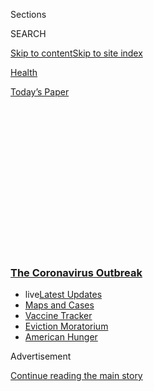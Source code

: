 <div id="app">

<div>

<div>

<div>

<div class="NYTAppHideMasthead css-1q2w90k e1suatyy0">

<div class="section css-ui9rw0 e1suatyy2">

<div class="css-eph4ug er09x8g0">

<div class="css-6n7j50">

</div>

<span class="css-1dv1kvn">Sections</span>

<div class="css-10488qs">

<span class="css-1dv1kvn">SEARCH</span>

</div>

[Skip to content](#site-content)[Skip to site
index](#site-index)

</div>

<div id="masthead-section-label" class="css-1wr3we4 eaxe0e00">

[Health](https://www.nytimes3xbfgragh.onion/section/health)

</div>

<div class="css-10698na e1huz5gh0">

</div>

</div>

<div id="masthead-bar-one" class="section hasLinks css-15hmgas e1csuq9d3">

<div class="css-uqyvli e1csuq9d0">

</div>

<div class="css-1uqjmks e1csuq9d1">

</div>

<div class="css-9e9ivx">

[](https://myaccount.nytimes3xbfgragh.onion/auth/login?response_type=cookie&client_id=vi)

</div>

<div class="css-1bvtpon e1csuq9d2">

[Today’s
Paper](https://www.nytimes3xbfgragh.onion/section/todayspaper)

</div>

</div>

</div>

</div>

<div data-aria-hidden="false">

<div id="site-content" data-role="main">

<div>

<div class="css-1aor85t" style="opacity:0.000000001;z-index:-1;visibility:hidden">

<div class="css-1hqnpie">

<div class="css-epjblv">

<span class="css-17xtcya">[Health](/section/health)</span><span class="css-x15j1o">|</span><span class="css-fwqvlz">Six
Months of Coronavirus: Here’s Some of What We’ve
Learned</span>

</div>

<div class="css-k008qs">

<div class="css-1iwv8en">

<span class="css-18z7m18"></span>

<div>

</div>

</div>

<span class="css-1n6z4y">https://nyti.ms/3dqEI9f</span>

<div class="css-1705lsu">

<div class="css-4xjgmj">

<div class="css-4skfbu" data-role="toolbar" data-aria-label="Social Media Share buttons, Save button, and Comments Panel with current comment count" data-testid="share-tools">

  - 
  - 
  - 
  - 
    
    <div class="css-6n7j50">
    
    </div>

  - 
  - 

</div>

</div>

</div>

</div>

</div>

</div>

<div class="css-13pd83m">

<div class="css-l9svim">

### [<span class="css-pa1jbp"><span class="css-1rxm0ex">The Coronavirus</span><span class="css-1rxm0ex"> Outbreak</span></span>](https://www.nytimes3xbfgragh.onion/news-event/coronavirus?name=styln-coronavirus-national&region=TOP_BANNER&block=storyline_menu_recirc&action=click&pgtype=Article&impression_id=5a85b8d0-efba-11ea-a4c9-41c298b92ba2&variant=undefined)

  - <span class="css-ousu42"><span class="css-12clwdu">live</span>[Latest
    Updates](https://www.nytimes3xbfgragh.onion/2020/09/05/world/coronavirus-covid.html?name=styln-coronavirus-national&region=TOP_BANNER&block=storyline_menu_recirc&action=click&pgtype=Article&impression_id=5a85dfe0-efba-11ea-a4c9-41c298b92ba2&variant=undefined)</span>
  - <span class="css-ousu42">[Maps and
    Cases](https://www.nytimes3xbfgragh.onion/interactive/2020/us/coronavirus-us-cases.html?name=styln-coronavirus-national&region=TOP_BANNER&block=storyline_menu_recirc&action=click&pgtype=Article&impression_id=5a85dfe1-efba-11ea-a4c9-41c298b92ba2&variant=undefined)</span>
  - <span class="css-ousu42">[Vaccine
    Tracker](https://www.nytimes3xbfgragh.onion/interactive/2020/science/coronavirus-vaccine-tracker.html?name=styln-coronavirus-national&region=TOP_BANNER&block=storyline_menu_recirc&action=click&pgtype=Article&impression_id=5a85dfe2-efba-11ea-a4c9-41c298b92ba2&variant=undefined)</span>
  - <span class="css-ousu42">[Eviction
    Moratorium](https://www.nytimes3xbfgragh.onion/2020/09/02/your-money/eviction-moratorium-covid.html?name=styln-coronavirus-national&region=TOP_BANNER&block=storyline_menu_recirc&action=click&pgtype=Article&impression_id=5a85dfe3-efba-11ea-a4c9-41c298b92ba2&variant=undefined)</span>
  - <span class="css-ousu42">[American
    Hunger](https://www.nytimes3xbfgragh.onion/interactive/2020/09/02/magazine/food-insecurity-hunger-us.html?name=styln-coronavirus-national&region=TOP_BANNER&block=storyline_menu_recirc&action=click&pgtype=Article&impression_id=5a85dfe4-efba-11ea-a4c9-41c298b92ba2&variant=undefined)</span>

</div>

</div>

<div id="top-wrapper" class="css-1sy8kpn">

<div id="top-slug" class="css-l9onyx">

Advertisement

</div>

[Continue reading the main
story](#after-top)

<div class="ad top-wrapper" style="text-align:center;height:100%;display:block;min-height:250px">

<div id="top" class="place-ad" data-position="top" data-size-key="top">

</div>

</div>

<div id="after-top">

</div>

</div>

<div>

<div id="sponsor-wrapper" class="css-1hyfx7x">

<div id="sponsor-slug" class="css-19vbshk">

Supported by

</div>

[Continue reading the main
story](#after-sponsor)

<div id="sponsor" class="ad sponsor-wrapper" style="text-align:center;height:100%;display:block">

</div>

<div id="after-sponsor">

</div>

</div>

<div class="css-186x18t">

</div>

<div class="css-1vkm6nb ehdk2mb0">

# Six Months of Coronavirus: Here’s Some of What We’ve Learned

</div>

Much remains unknown and mysterious, but these are some of the things
we’re pretty sure of after half a year of this pandemic.

![<span class="css-16f3y1r e13ogyst0">Jens Mortensen for The New York
Times</span><span class="css-cch8ym"><span class="css-1dv1kvn">Credit</span></span>](https://static01.graylady3jvrrxbe.onion/images/2020/06/02/science/02SCI-CV-KNOW-promo/02SCI-CV-KNOW-promo-threeByTwoMediumAt2X.jpg)

<div class="css-18e8msd">

<div class="css-vp77d3 epjyd6m0">

<div class="css-1baulvz">

By <span class="css-1baulvz last-byline" itemprop="name">The New York
Times</span>

</div>

</div>

  - June 18,
    2020

  - 
    
    <div class="css-4xjgmj">
    
    <div class="css-pvvomx" data-role="toolbar" data-aria-label="Social Media Share buttons, Save button, and Comments Panel with current comment count" data-testid="share-tools">
    
      - 
      - 
      - 
      - 
        
        <div class="css-6n7j50">
        
        </div>
    
      - 
      - 
    
    </div>
    
    </div>

</div>

<div class="css-mdjrty">

[Leer en
español](https://www.nytimes3xbfgragh.onion/es/2020/06/04/espanol/datos-coronavirus.html "Read in Spanish")

</div>

</div>

<div class="section meteredContent css-1r7ky0e" name="articleBody" itemprop="articleBody">

<div class="css-1fanzo5 StoryBodyCompanionColumn">

<div class="css-53u6y8">

*\[Read our live updates on* [*Coronavirus cases and
deaths*](https://www.nytimes3xbfgragh.onion/2020/06/18/world/coronavirus-cases-usa-world.html)
*globally.\]*

We don’t really know when the novel coronavirus first began infecting
people. But as we turn a page on our calendars into June, it is fair to
say that [Sars-Cov-2 has been with us now for a full six
months](https://www.nytimes3xbfgragh.onion/2020/06/02/health/coronavirus-profile-covid.html).

At first, it had no name or true identity. Early in January, news
reports referred to [strange and threatening symptoms that had sickened
dozens of people in a large Chinese
city](https://www.nytimes3xbfgragh.onion/2020/01/06/world/asia/china-SARS-pneumonialike.html)
with which many people in the world were probably not familiar. After
half a year, that large metropolis, Wuhan, is well-known, as is the
coronavirus and the illness it causes, Covid-19.

In that time, many reporters and editors on the health and science desk
at The New York Times have shifted our journalistic focus as we have
sought to tell the story of the coronavirus pandemic. While [much
remains unknown and
mysterious](https://www.nytimes3xbfgragh.onion/2020/06/01/health/coronavirus-mysteries.html)
after six months, there are some things we’re pretty sure of. These are
some of those insights.

</div>

</div>

<div class="css-19qgada">

### Here are some things we think we know about coronavirus:

  - [We’ll have to live with this for a long time.](#link-2ee4ffe7)
  - [You should be wearing a mask.](#link-6ec3dc3a)
  - [American public health infrastructure needs an
    update.](#link-5d80e42a)
  - [Responding to the virus is extraordinarily
    expensive.](#link-1437f014)
  - [We have a long way to go to fix virus testing.](#link-1da03d75)
  - [We can’t count on herd immunity to keep us
    healthy.](#link-16ac6f7f)
  - [The virus produces more symptoms than expected.](#link-6817bab5)
  - [We can worry a bit less about infection from
    surfaces.](#link-52bb8dd1)
  - [We can also worry less about a mutating virus.](#link-10fd5d3e)
  - [We can’t count on warm weather to defeat the
    virus.](#link-34a1dcc4)

</div>

<div>

</div>

<div class="css-1fanzo5 StoryBodyCompanionColumn">

<div class="css-53u6y8">

## We’ll have to live with this for a long time.

<div class="css-1wlr991">

<div class="css-18e8msd">

<div class="css-2ja7y1 epjyd6m0">

<div class="css-1baulvz">

By <span class="css-1baulvz last-byline" itemprop="name">Denise
Grady</span>

</div>

</div>

</div>

</div>

</div>

</div>

<div class="css-79elbk" data-testid="photoviewer-wrapper">

<div class="css-z3e15g" data-testid="photoviewer-wrapper-hidden">

</div>

<div class="css-1a48zt4 ehw59r15" data-testid="photoviewer-children">

![<span class="css-cnj6d5 e1z0qqy90" itemprop="copyrightHolder"><span class="css-1ly73wi e1tej78p0">Credit...</span><span>Jens
Mortensen for The New York
Times</span></span>](https://static01.graylady3jvrrxbe.onion/images/2020/06/02/science/02SCI-CV-KNOW3/merlin_172974780_ccf9c542-41fd-4e2a-9921-475d23f8d5c0-articleLarge.jpg?quality=75&auto=webp&disable=upscale)

</div>

</div>

<div class="css-1fanzo5 StoryBodyCompanionColumn">

<div class="css-53u6y8">

Summer is almost here, states are reopening and new coronavirus cases
are declining or, at least, holding steady in many parts of the United
States. At [least 100 scientific
teams](https://www.nytimes3xbfgragh.onion/interactive/2020/05/20/science/coronavirus-vaccine-development.html?searchResultPosition=6)
around the world are racing to develop a vaccine.

That’s about it for the good news.

The virus has shown no sign of going away: We will be in this pandemic
era for the long haul, likely a year or more. The masks, the social
distancing, the fretful hand-washing, the aching withdrawal from friends
and family — those steps are still the best hope of staying well, and
will be for some time to come.

“This virus just may become another endemic virus in our communities,
and this virus may never go away,” Dr. Mike Ryan, the executive director
of the World Health Organization’s health emergencies program, warned
last month. Some scientists think that the longer we live with the
virus, [the milder its effects will
become,](https://www.nytimes3xbfgragh.onion/2020/04/18/health/coronavirus-america-future.html)
but that remains to be seen.

</div>

</div>

<div class="css-1fanzo5 StoryBodyCompanionColumn">

<div class="css-53u6y8">

Predictions that millions of doses of a vaccine may be available by the
end of this year may be too rosy. No vaccine has ever been created that
fast.

The disease would be less frightening if there were a treatment that
could cure it or, at least, prevent severe illness. But there is not.
Remdesivir, the eagerly awaited antiviral drug? “Modest” benefit is the
highest mark experts give it.

Which brings us back to masks and social distancing, which have come to
feel quite antisocial. If only we could go back to life the way it used
to be.

We cannot. Not yet. There are just enough wild cards with this disease —
perfectly healthy adults and children who inexplicably become very, very
sick — that no one can afford to be cavalier about catching it. About
[35 percent of infected people have no
symptoms](https://www.cdc.gov/coronavirus/2019-ncov/hcp/planning-scenarios.html)
at all, so if they are out and about, they could unknowingly infect
other people.

Enormous questions loom. Can workplaces be made safe? What about trains,
subways, airplanes, school buses? How many people can work from home?
When would it be safe to reopen schools? How do you get a 6-year-old
with the attention span of a squirrel to socially distance?

The bottom line: Wear a mask, keep your distance. When the time comes in
the fall, get a flu shot, to protect yourself from one respiratory
disease you can avoid and to help keep emergency rooms and urgent care
from being overwhelmed. Hope for a treatment, a cure, a vaccine. Be
patient. We have to pace ourselves. If there’s such a thing as a disease
marathon, this is it.

</div>

</div>

<div>

</div>

<div class="css-1fanzo5 StoryBodyCompanionColumn">

<div class="css-53u6y8">

## You should be wearing a mask.

<div class="css-1wlr991">

<div class="css-18e8msd">

<div class="css-2ja7y1 epjyd6m0">

<div class="css-1baulvz">

By <span class="css-1baulvz last-byline" itemprop="name">Knvul
Sheikh</span>

</div>

</div>

</div>

</div>

</div>

</div>

<div class="css-79elbk" data-testid="photoviewer-wrapper">

<div class="css-z3e15g" data-testid="photoviewer-wrapper-hidden">

</div>

<div class="css-1a48zt4 ehw59r15" data-testid="photoviewer-children">

<div class="css-1xdhyk6 erfvjey0">

<span class="css-1ly73wi e1tej78p0">Image</span>

<div class="css-zjzyr8">

<div data-testid="lazyimage-container" style="height:309.3333333333333px">

</div>

</div>

</div>

<span class="css-cnj6d5 e1z0qqy90" itemprop="copyrightHolder"><span class="css-1ly73wi e1tej78p0">Credit...</span><span>Jens
Mortensen for The New York Times</span></span>

</div>

</div>

<div class="css-1fanzo5 StoryBodyCompanionColumn">

<div class="css-53u6y8">

The debate over whether Americans should wear face masks to control
coronavirus transmission has been settled. Although public health
authorities gave confusing and often contradictory advice in the early
months of the pandemic, most experts now agree that if everyone wears a
mask, individuals protect one
another.

<div id="NYT_MAIN_CONTENT_1_REGION" class="css-9tf9ac">

<div>

<div id="styln-covid-updates-world" class="section interactive-content interactive-size-medium css-1ftcdic">

<div class="css-17ih8de interactive-body">

<div id="styln-briefing-block" data-asset-id="QXJ0aWNsZTpueXQ6Ly9hcnRpY2xlLzI5YzI0NTk0LWYzYTUtNTQ2ZS1hMWNmLWFkZWYxODdiZTJiOQ==">

<div class="briefing-block-header-section">

# [Latest Updates: The Coronavirus Outbreak](https://www.nytimes3xbfgragh.onion/2020/09/04/world/covid-19-coronavirus.html?action=click&pgtype=Article&state=default&region=MAIN_CONTENT_1&context=storylines_live_updates)

<div class="briefing-block-ts">

Updated 2020-09-05T12:05:40.998Z

</div>

</div>

  - [Research connects vaping to a higher chance of catching the virus —
    and suffering its worst
    effects.](https://www.nytimes3xbfgragh.onion/2020/09/04/world/covid-19-coronavirus.html?action=click&pgtype=Article&state=default&region=MAIN_CONTENT_1&context=storylines_live_updates#link-1654f6ad)
  - [Another college football game won’t be played as
    planned.](https://www.nytimes3xbfgragh.onion/2020/09/04/world/covid-19-coronavirus.html?action=click&pgtype=Article&state=default&region=MAIN_CONTENT_1&context=storylines_live_updates#link-52e4198a)
  - [Pharmaceutical companies plan a joint pledge on safety standards as
    they move vaccines to the
    marketplace.](https://www.nytimes3xbfgragh.onion/2020/09/04/world/covid-19-coronavirus.html?action=click&pgtype=Article&state=default&region=MAIN_CONTENT_1&context=storylines_live_updates#link-181cef0)

<div class="briefing-block-footer">

<div class="briefing-block-footer-meta">

[See more
updates](https://www.nytimes3xbfgragh.onion/2020/09/04/world/covid-19-coronavirus.html?action=click&pgtype=Article&state=default&region=MAIN_CONTENT_1&context=storylines_live_updates)

</div>

<div class="briefing-block-briefinglinks">

<span>More live coverage:</span>
[Markets](https://www.nytimes3xbfgragh.onion/live/2020/09/04/business/stock-market-today-coronavirus?action=click&pgtype=Article&state=default&region=MAIN_CONTENT_1&context=storylines_live_updates)

</div>

</div>

</div>

</div>

</div>

</div>

</div>

Researchers know that even simple masks can effectively stop droplets
spewing from an infected wearer’s nose or mouth. In a [study published
in April in Nature](https://www.nature.com/articles/s41591-020-0843-2),
scientists showed that when people who are infected with influenza,
rhinovirus or a mild cold-causing coronavirus wore a mask, it blocked
nearly 100 percent of the viral droplets they exhaled, as well as some
tiny aerosol particles.

Still, mask wearing remains uneven in many parts of the United States.
But governments and businesses are beginning to require, or at least
recommend, that masks be worn in many public settings.

There is also growing evidence that some kinds of masks may protect you
from other people’s germs. High-grade N95 masks are cleared by federal
public health agencies because they filter out at least 95 percent of
particles that are 0.3 microns in diameter when properly worn. One study
showed that N95s were able to capture [over 90 percent of viral
particles](https://www.ajicjournal.org/article/S0196-6553\(05\)00911-9/fulltext#articleInformation),
even if the particles were about one-fifth the size of a coronavirus.
Other studies have shown that flat, blue surgical masks block between 50
to 80 percent of particles, whereas [cloth masks block 10 to 30
percent](https://academic.oup.com/annweh/article/54/7/789/202744) of
tiny particles.

“Wearing a mask is better than nothing,” said Dr. Robert Atmar, an
infectious disease specialist at Baylor College of Medicine. Because the
coronavirus typically infects people by entering their body through the
mouth and nose, covering these areas can act as the first line of
defense against the virus, he said.

Donning a face covering is also likely to prevent you from touching your
face, which is another way the coronavirus can be transmitted from
contaminated surfaces to unsuspecting individuals. And when combined
with hand washing and other protective measures, such as [social
distancing](https://www.nytimes3xbfgragh.onion/2020/04/22/us/politics/social-distancing-coronavirus.html),
masks help reduce the transmission of disease, Dr. Atmar said.

</div>

</div>

<div>

</div>

<div class="css-1fanzo5 StoryBodyCompanionColumn">

<div class="css-53u6y8">

## American public health infrastructure needs an update.

<div class="css-1wlr991">

<div class="css-18e8msd">

<div class="css-2ja7y1 epjyd6m0">

<div class="css-1baulvz">

By <span class="css-1baulvz last-byline" itemprop="name">Donald G.
McNeil
Jr.</span>

</div>

</div>

</div>

</div>

</div>

</div>

<div class="css-79elbk" data-testid="photoviewer-wrapper">

<div class="css-z3e15g" data-testid="photoviewer-wrapper-hidden">

</div>

<div class="css-1a48zt4 ehw59r15" data-testid="photoviewer-children">

<div class="css-1xdhyk6 erfvjey0">

<span class="css-1ly73wi e1tej78p0">Image</span>

<div class="css-zjzyr8">

<div data-testid="lazyimage-container" style="height:309.3333333333333px">

</div>

</div>

</div>

<span class="css-cnj6d5 e1z0qqy90" itemprop="copyrightHolder"><span class="css-1ly73wi e1tej78p0">Credit...</span><span>Jens
Mortensen for The New York Times</span></span>

</div>

</div>

<div class="css-1fanzo5 StoryBodyCompanionColumn">

<div class="css-53u6y8">

The United States knows how to fight wars. But, as the past few months
have shown, the American response to pathogens can easily become a
shambles — even though pathogens kill more Americans than many wars
have.

We have no viral Pentagon. The Centers for Disease Control and
Prevention is more of an F.B.I. for outbreak investigations than a war
machine. For years — under both the Obama and Trump administrations —
its leaders have had to seek clearance for almost every utterance.

Dr. Anthony S. Fauci, the most prominent of the doctors advising the
coronavirus task force, is actually the head of a research institute,
the National Institute for Allergy and Infectious Disease, rather than
of the medical equivalent of a combat battalion.

The Surgeon General is essentially an admiral without a crew. He
dispenses health warnings and recommendations, but the Public Health
Services Commissioned Corps, which reports to him, are only about 6,500
strong, and many members have other jobs, often at the C.D.C.

Almost all the front-line troops — the contact tracers, the laboratory
technicians, the epidemiologists, the staff in state and city hospitals
— are paid by state and local health departments whose budgets have
shriveled for years. These soldiers are led by 50 commanders, in the
form of governors, and with that many in charge, it is amazing that any
response moves forward.

</div>

</div>

<div class="css-1fanzo5 StoryBodyCompanionColumn">

<div class="css-53u6y8">

The rest of the response is in the hands of thousands of private
militias — hospitals, insurers, doctors, nurses, respiratory
technicians, pharmacists and so on, all of whom have individual
employers. Within limits, they can do what they want. When they cannot
get something they need from overseas, they are largely powerless
without federal logistical help.

As war does to defeated nations, pandemics expose the weaknesses of
their systems. Our patchwork and uncoordinated response has produced
more than 100,000 deaths; surely we can do better.

“The superpowers have their priorities all wrong,” Dr. Michael Ryan, the
head of the W.H.O.’s emergencies program, said recently.

“They spend billions on missiles and submarines, and on fighting
terrorism, and pennies on viruses. You can start peace talks with your
enemy. You can change your policies to lessen the threat of terrorism.
But you cannot negotiate with a virus, and we know that new threats are
coming along every year.”

<div id="NYT_MAIN_CONTENT_2_REGION" class="css-9tf9ac">

<div>

</div>

</div>

***\[*[*Like the Science Times page on
Facebook.*](http://on.fb.me/1paTQ1h)** ****** *| Sign up for the*
**[*Science Times newsletter.*](http://nyti.ms/1MbHaRU)*\]***

## Responding to the virus is extraordinarily expensive.

<div class="css-1wlr991">

<div class="css-18e8msd">

<div class="css-2ja7y1 epjyd6m0">

<div class="css-1baulvz">

By <span class="css-1baulvz last-byline" itemprop="name">Reed
Abelson</span>

</div>

</div>

</div>

</div>

The federal government has spent hundreds of billions of dollars
and[promised to spend more than $2
trillion](https://www.nytimes3xbfgragh.onion/2020/04/24/business/congress-coronavirus-stimulus-bill.html)
to address the coronavirus pandemic.

Of that money, [$2 billion has gone to helping companies develop new
vaccines,](https://www.nytimes3xbfgragh.onion/2020/05/21/health/coronavirus-vaccine-astrazeneca.html)expanding
testing capacity nationwide and shoring up the economic fallout since
the beginning of March. (Even more could be on the way, but [how much
and when is
unclear](https://www.nytimes3xbfgragh.onion/2020/05/15/us/politics/house-simulus-vote.html).)

The vast majority of this spending has been aimed at blunting the
economic pain of small businesses shutting down and people losing their
jobs or being furloughed. Congress also provided additional money for
Medicaid and other social programs.

</div>

</div>

<div class="css-1fanzo5 StoryBodyCompanionColumn">

<div class="css-53u6y8">

Hospitals, community health centers and other providers have been
allocated $175 billion to cover the cost of caring for patients with
Covid-19 and for the visits, procedures and surgeries that were canceled
because of the pandemic. In the latest bill, $25 billion was targeted
for coronavirus testing.

Many experts say more funding is needed, but there is ample controversy
over how the money already allocated is being spent and which entities
are getting funds. Various groups like the Committee for a Responsible
Federal Budget[are tracking the
spending.](http://www.crfb.org/blogs/covid-money-tracker-policies-enacted-to-date)
By that organization’s calculation, roughly $1.6 trillion has already
been disbursed or committed. The Federal Reserve has also provided more
than $2 trillion in emergency lending, asset purchases and other
activities, it said.

## We have a long way to go to fix virus testing.

<div class="css-1wlr991">

<div class="css-18e8msd">

<div class="css-2ja7y1 epjyd6m0">

<div class="css-1baulvz">

By <span class="css-1baulvz last-byline" itemprop="name">Katie
Thomas</span>

</div>

</div>

</div>

</div>

The landscape for testing looks far better than it did in the early days
of the outbreak, when [a botched rollout of coronavirus
tests](https://www.nytimes3xbfgragh.onion/2020/03/28/us/testing-coronavirus-pandemic.html)
failed to detect the spread of the virus in the United States.

Today, [hundreds of thousands of tests a day are being conducted in the
United States](https://covidtracking.com/data/us-daily), and in some
areas it is so widely available that public health officials have
complained [they do not have enough
takers](https://www.washingtonpost.com/health/as-coronavirus-testing-expands-a-new-problem-arises-not-enough-people-to-test/2020/05/17/3f3297de-8bcd-11ea-8ac1-bfb250876b7a_story.html).
In Los Angeles, where testing is free to everyone, [a drive-through site
at Dodgers
Stadium](https://www.latimes.com/california/story/2020-05-26/los-angeles-opens-largest-coronavirus-testing-site-at-dodger-stadiu)
can process 6,000 people a day.

The range of tests available is also expanding. Tests that once required
a health care worker to insert a swab through the nose to the back of
the throat can now be done with a swipe inside the nose, or by spitting
into a cup. A handful of companies [now sell at-home test
kits](https://www.nytimes3xbfgragh.onion/2020/04/21/health/fda-in-home-test-coronavirus.html),
and [a test from
Abbott](https://www.nytimes3xbfgragh.onion/interactive/2020/05/12/us/coronavirus-testing-white-house.html?action=click&module=RelatedLinks&pgtype=Article)
can detect the virus in as little as five minutes.

In addition to the tests that detect active infections, Americans can
also get tested for antibodies to the virus, which shows whether they
have ever been infected, and could help give a better picture for how
widely the coronavirus has spread in communities.

But despite this progress, the United States still has a long way to go.
Public health experts say that anywhere from [900,000
tests](https://www.npr.org/sections/health-shots/2020/05/07/851610771/u-s-coronavirus-testing-still-falls-short-hows-your-state-doing)
to [millions a
day](https://www.newyorker.com/news/q-and-a/paul-romer-on-how-to-survive-the-chaos-of-the-coronavirus)
will be needed to screen hospital patients, nursing home residents and
employees returning to work.

</div>

</div>

<div class="css-1fanzo5 StoryBodyCompanionColumn">

<div class="css-53u6y8">

And even as testing is abundant in some areas, it is still hard to come
by in others. Shortages of key supplies needed to run the tests — such
as swabs and chemical reagents — have persisted. The [federal government
has effectively delegated
oversight](https://www.nytimes3xbfgragh.onion/2020/05/25/health/coronavirus-testing-trump.html)<span class="css-8l6xbc evw5hdy0">
</span>to the states, creating a patchwork of policies and putting
states in competition with one another. Even tracking the number of
tests conducted has proved difficult, [after the
C.D.C.](https://www.nytimes3xbfgragh.onion/2020/05/22/us/politics/coronavirus-tests-cdc.html)and
several states began lumping tests for the virus as well as antibodies
together, to the bafflement of epidemiologists trying to track active
infections, which the antibody tests do not show.

## We can’t count on herd immunity to keep us healthy.

<div class="css-1wlr991">

<div class="css-18e8msd">

<div class="css-2ja7y1 epjyd6m0">

<div class="css-1baulvz">

By <span class="css-1baulvz last-byline" itemprop="name">Gina
Kolata</span>

</div>

</div>

</div>

</div>

The idea is simplicity itself: If enough of the population has
antibodies to the novel coronavirus, the virus will hit too many dead
ends to continue infecting people. [That is herd
immunity.](https://www.nytimes3xbfgragh.onion/interactive/2020/05/28/upshot/coronavirus-herd-immunity.html)

That is the great hope for a vaccine. But it may not happen, even if a
vaccine becomes available, as experience with flu vaccines shows.

Dr. Paul Offit of Children’s Hospital of Philadelphia and the University
of Pennsylvania noted that while vaccines eliminated measles, rubella
and smallpox and almost eliminated polio in the United States, vaccines
against influenza and whooping cough have not stopped outbreaks. (With
some parents declining measles vaccines, the disease is coming back.)

Influenza and whooping cough have spread, even after enough people in a
community have been vaccinated to, in theory, stop the diseases. That’s
because the antibodies that protect people against viruses infecting
mucosal surfaces like the lining of the nose tend to be short-lived.

Vaccines against respiratory diseases are, at best, modestly effective,
agreed Dr. Arnold Monto of the University of
Michigan,

<div id="NYT_MAIN_CONTENT_3_REGION" class="css-9tf9ac">

<div>

<div id="styln-prism-freeform-1594220623585" class="section interactive-content interactive-size-medium css-1ftcdic">

<div class="css-17ih8de interactive-body">

<div id="prism-freeform-block-62914" class="css-19mumt8" data-role="complementary" data-storyline="The Coronavirus Outbreak" data-truncated="true" tabindex="0">

<div class="css-a8d9oz">

<div class="css-eb027h">

[](https://www.nytimes3xbfgragh.onion/news-event/coronavirus?action=click&pgtype=Article&state=default&region=MAIN_CONTENT_3&context=storylines_faq)

### The Coronavirus Outbreak ›

#### Frequently Asked Questions

Updated September 4, 2020

  - #### What are the symptoms of coronavirus?
    
      - In the beginning, the coronavirus [seemed like it was primarily
        a respiratory
        illness](https://www.nytimes3xbfgragh.onion/article/coronavirus-facts-history.html?action=click&pgtype=Article&state=default&region=MAIN_CONTENT_3&context=storylines_faq#link-6817bab5) —
        many patients had fever and chills, were weak and tired, and
        coughed a lot, though some people don’t show many symptoms at
        all. Those who seemed sickest had pneumonia or acute respiratory
        distress syndrome and received supplemental oxygen. By now,
        doctors have identified many more symptoms and syndromes. In
        April, [the C.D.C. added to the list of early
        signs](https://www.nytimes3xbfgragh.onion/2020/04/27/health/coronavirus-symptoms-cdc.html?action=click&pgtype=Article&state=default&region=MAIN_CONTENT_3&context=storylines_faq) sore
        throat, fever, chills and muscle aches. Gastrointestinal upset,
        such as diarrhea and nausea, has also been observed. Another
        telltale sign of infection may be a sudden, profound diminution
        of one’s [sense of smell and
        taste.](https://www.nytimes3xbfgragh.onion/2020/03/22/health/coronavirus-symptoms-smell-taste.html?action=click&pgtype=Article&state=default&region=MAIN_CONTENT_3&context=storylines_faq) Teenagers
        and young adults in some cases have developed painful red and
        purple lesions on their fingers and toes — nicknamed “Covid toe”
        — but few other serious symptoms.

  - #### Why is it safer to spend time together outside?
    
      - [Outdoor
        gatherings](https://www.nytimes3xbfgragh.onion/2020/05/15/us/coronavirus-what-to-do-outside.html?action=click&pgtype=Article&state=default&region=MAIN_CONTENT_3&context=storylines_faq) lower
        risk because wind disperses viral droplets, and sunlight can
        kill some of the virus. Open spaces prevent the virus from
        building up in concentrated amounts and being inhaled, which can
        happen when infected people exhale in a confined space for long
        stretches of time, said Dr. Julian W. Tang, a virologist at the
        University of Leicester.

  - #### Why does standing six feet away from others help?
    
      - The coronavirus spreads primarily through droplets from your
        mouth and nose, especially when you cough or sneeze. The C.D.C.,
        one of the organizations using that measure, [bases its
        recommendation of six
        feet](https://www.nytimes3xbfgragh.onion/2020/04/14/health/coronavirus-six-feet.html?action=click&pgtype=Article&state=default&region=MAIN_CONTENT_3&context=storylines_faq) on
        the idea that most large droplets that people expel when they
        cough or sneeze will fall to the ground within six feet. But six
        feet has never been a magic number that guarantees complete
        protection. Sneezes, for instance, can launch droplets a lot
        farther than six feet, [according to a recent
        study](https://jamanetwork.com/journals/jama/fullarticle/2763852).
        It's a rule of thumb: You should be safest standing six feet
        apart outside, especially when it's windy. But keep a mask on at
        all times, even when you think you’re far enough apart.

  - #### I have antibodies. Am I now immune?
    
      - As of right now,[ that seems likely, for at least several
        months.](https://www.nytimes3xbfgragh.onion/2020/07/22/health/covid-antibodies-herd-immunity.html?action=click&pgtype=Article&state=default&region=MAIN_CONTENT_3&context=storylines_faq) There
        have been frightening accounts of people suffering what seems to
        be a second bout of Covid-19. But experts say these patients may
        have a drawn-out course of infection, with the virus taking a
        slow toll weeks to months after initial exposure. People
        infected with the coronavirus typically
        [produce](https://www.nature.com/articles/s41586-020-2456-9) immune
        molecules called antibodies, which are [protective proteins made
        in response to an
        infection](https://www.nytimes3xbfgragh.onion/2020/05/07/health/coronavirus-antibody-prevalence.html?action=click&pgtype=Article&state=default&region=MAIN_CONTENT_3&context=storylines_faq)[.
        These antibodies
        may](https://www.nytimes3xbfgragh.onion/2020/05/07/health/coronavirus-antibody-prevalence.html?action=click&pgtype=Article&state=default&region=MAIN_CONTENT_3&context=storylines_faq) last
        in the body [only two to three
        months](https://www.nature.com/articles/s41591-020-0965-6),
        which may seem worrisome, but that’s perfectly normal after an
        acute infection subsides, said Dr. Michael Mina, an immunologist
        at Harvard University. It may be possible to get the coronavirus
        again, but it’s highly unlikely that it would be possible in a
        short window of time from initial infection or make people
        sicker the second time.

  - #### What are my rights if I am worried about going back to work?
    
      - Employers have to provide [a safe
        workplace](https://www.osha.gov/SLTC/covid-19/standards.html) with
        policies that protect everyone equally. [And if one of your
        co-workers tests positive for the coronavirus, the
        C.D.C.](https://www.nytimes3xbfgragh.onion/article/coronavirus-money-unemployment.html?action=click&pgtype=Article&state=default&region=MAIN_CONTENT_3&context=storylines_faq) has
        said that [employers should tell their
        employees](https://www.cdc.gov/coronavirus/2019-ncov/community/guidance-business-response.html) --
        without giving you the sick employee’s name -- that they may
        have been exposed to the
virus.

<div id="styln-survey-component-62914" class="styln-survey-component" data-surveyname="faq" data-surveystoryline="coronavirus">

</div>

</div>

<div class="css-6mllg9">

</div>

<div class="css-pmm6ed">

<span class="css-5gimkt"></span>

</div>

</div>

</div>

</div>

</div>

</div>

</div>

Since the coronavirus usually starts by infecting the respiratory
system, Dr. Monto suspects that a Covid-19 vaccine would have a similar
effect to a flu vaccine — it will reduce the incidence of the disease
and make it less severe on average, but it will not make Covid-19 go
away.

</div>

</div>

<div class="css-1fanzo5 StoryBodyCompanionColumn">

<div class="css-53u6y8">

He would like the virus to disappear, of course, but a vaccine that
reduces the disease’s spread and severity is a lot better than nothing.

“As an older person, what I want is not to end up on a respirator,” Dr.
Monto said.

## The virus produces more symptoms than expected.

<div class="css-1wlr991">

<div class="css-18e8msd">

<div class="css-2ja7y1 epjyd6m0">

<div class="css-1baulvz">

By <span class="css-1baulvz last-byline" itemprop="name">Roni Caryn
Rabin</span>

</div>

</div>

</div>

</div>

</div>

</div>

<div class="css-79elbk" data-testid="photoviewer-wrapper">

<div class="css-z3e15g" data-testid="photoviewer-wrapper-hidden">

</div>

<div class="css-1a48zt4 ehw59r15" data-testid="photoviewer-children">

<div class="css-1xdhyk6 erfvjey0">

<span class="css-1ly73wi e1tej78p0">Image</span>

<div class="css-zjzyr8">

<div data-testid="lazyimage-container" style="height:309.3333333333333px">

</div>

</div>

</div>

<span class="css-cnj6d5 e1z0qqy90" itemprop="copyrightHolder"><span class="css-1ly73wi e1tej78p0">Credit...</span><span>Jens
Mortensen for The New York Times</span></span>

</div>

</div>

<div class="css-1fanzo5 StoryBodyCompanionColumn">

<div class="css-53u6y8">

Covid-19 is a viral respiratory illness. Many early descriptions of
symptoms focused on patients being short of breath and eventually being
placed on ventilators. But the virus does not confine its assault to the
lungs, and doctors have identified a number of symptoms and syndromes
associated with it.

In some patients, the virus propels the immune system into overdrive,
causing the lungs to fill with fluid and damaging multiple organs,
including the brain, heart, kidneys and liver.

The first symptoms of an infection are usually a cough and shortness of
breath. But in April [the C.D.C. added to the list of early
signs](https://www.nytimes3xbfgragh.onion/2020/04/27/health/coronavirus-symptoms-cdc.html)
sore throat, fever, chills and muscle aches. Gastrointestinal upset,
such as diarrhea and nausea, has also been observed.

Another telltale sign of infection may be a sudden, profound diminution
of one’s sense of smell and taste. Teenagers and young adults in some
cases have developed painful red and purple lesions on the fingers and
toes, but few other serious symptoms.

Severe disease leads to pneumonia and acute respiratory distress
syndrome. The blood oxygen levels plummet, and patients may get
supplemental oxygen or be placed on a machine, called a ventilator, to
help them breathe.

</div>

</div>

<div class="css-1fanzo5 StoryBodyCompanionColumn">

<div class="css-53u6y8">

But even without lung impairment, the disease can cause injury to the
kidneys, heart or liver. Critically ill patients are prone to developing
dangerous blood clots in the legs and the lungs. In rare cases, the
disease triggers ischemic strokes that block the arteries supplying
blood to the brain, or brain impairments, such as altered mental status
or encephalopathy.

Death [can result
from](https://www.thelancet.com/journals/lancet/article/PIIS0140-6736\(20\)30558-4/fulltext)
heart failure, kidney failure, multiple organ failure, respiratory
distress or shock.

## We can worry a bit less about infection from surfaces.

<div class="css-1wlr991">

<div class="css-18e8msd">

<div class="css-2ja7y1 epjyd6m0">

<div class="css-1baulvz">

By <span class="css-1baulvz last-byline" itemprop="name">Apoorva
Mandavilli</span>

</div>

</div>

</div>

</div>

</div>

</div>

<div class="css-79elbk" data-testid="photoviewer-wrapper">

<div class="css-z3e15g" data-testid="photoviewer-wrapper-hidden">

</div>

<div class="css-1a48zt4 ehw59r15" data-testid="photoviewer-children">

<div class="css-1xdhyk6 erfvjey0">

<span class="css-1ly73wi e1tej78p0">Image</span>

<div class="css-zjzyr8">

<div data-testid="lazyimage-container" style="height:309.3333333333333px">

</div>

</div>

</div>

<span class="css-cnj6d5 e1z0qqy90" itemprop="copyrightHolder"><span class="css-1ly73wi e1tej78p0">Credit...</span><span>Jens
Mortensen for The New York Times</span></span>

</div>

</div>

<div class="css-1fanzo5 StoryBodyCompanionColumn">

<div class="css-53u6y8">

The news, when it was reported, added a frightening twist to the threat
from the coronavirus: A study in March in The New England Journal of
Medicine found that under laboratory conditions, the virus can [survive
for up to three
days](https://www.nytimes3xbfgragh.onion/2020/03/17/health/coronavirus-surfaces-aerosols.html)
on some surfaces, such as plastic and steel, and on cardboard for up to
24 hours.

Other studies reported finding the virus on air vents in hospital rooms
and on [computer mice, sickbed handrails and
doorknobs](https://wwwnc.cdc.gov/eid/article/26/7/20-0885_article).

Many people grew worried that by touching a surface that had been
covered in droplets by an infected person, and then touching their own
mouth, nose or eyes, they then would contract the virus.

You should still wear a mask, avoid touching your face in public and
keep washing your hands. But none of these studies tested for live
virus, only for traces of its genetic material. Other scientists
commenting on these studies said virus on these surfaces might degrade
more quickly. The Centers for Disease Control and Prevention has said
since March that contaminated surfaces are “not thought to be the main
way” the virus spreads.

</div>

</div>

<div class="css-1fanzo5 StoryBodyCompanionColumn">

<div class="css-53u6y8">

The main driver of infection is thought to be directly inhaling droplets
released when an infected person sneezes, coughs, sings or talks. The
C.D.C. recently made changes to its website to make this message even
more explicit.

## We can also worry less about a mutating virus.

<div class="css-1wlr991">

<div class="css-18e8msd">

<div class="css-2ja7y1 epjyd6m0">

<div class="css-1baulvz">

By <span class="css-1baulvz last-byline" itemprop="name">Carl
Zimmer</span>

</div>

</div>

</div>

</div>

In February, three experts on viruses published [an editorial in a
journal headlined](https://www.nature.com/articles/s41564-020-0690-4)
“We Shouldn’t Worry When a Virus Mutates During Outbreaks.”

But worry we did. As the coronavirus pandemic swept the planet,
headlines and tweets poured forth that the new coronavirus was
undergoing dangerous
[mutations](https://www.nytimes3xbfgragh.onion/2020/07/02/health/coronavirus-korber-mutation.html).

Many of these worries were based on a misunderstanding of what it means
when a virus mutates. When an infected cell produces new viruses, it
sometimes makes mistakes in copying the viral genes. Those mistakes are
mutations, and it turns out that most are bad for the viruses, getting
in the way of their ability to hijack our cells.

The viruses that do manage to spread to new hosts have mutations, too.
But those mutations often don’t have any significant effect. The
alterations they bring to a virus’s genes don’t lead to any change in
how the virus works.

Scientists have identified harmless new mutations in different lineages
of the new coronavirus. These lineages are not dangerous new strains.

Some of these lineages have come to be the most common version of the
coronavirus in some countries. Again, that doesn’t mean that they’ve got
some evolutionary edge. There’s a very common phenomenon in nature
called the founder effect: Whatever mutations happen to be common in the
founders of a new population will end up common in their descendants.

</div>

</div>

<div class="css-1fanzo5 StoryBodyCompanionColumn">

<div class="css-53u6y8">

It is possible for viruses to gain mutations that do affect the way they
work. The new coronavirus will be no different. But the only way to know
if a new mutation is significant or not is to carry out research. It
will take a lot of evidence to reject the more likely hypothesis: that a
new mutation has no importance at all.

Fortunately, it doesn’t look like coronaviruses will be picking up these
new mutations very quickly. Compared with other viruses, scientists have
found, the new coronavirus has a relatively slow rate of new mutations.

That’s a big relief for vaccine makers. Influenza viruses mutate so
quickly that people need to get a new flu shot each year to stay
protected. H.I.V. has so much genetic diversity that an effective
vaccine against it has yet to be found. The new coronavirus poses
immense challenges to vaccine makers, but most of them have to do with
manufacturing billions of doses in a matter of months.

We have enough worries when it comes to Covid-19; no need to add
needless ones to the list.

## We can’t count on warm weather to defeat the virus.

<div class="css-1wlr991">

<div class="css-18e8msd">

<div class="css-2ja7y1 epjyd6m0">

<div class="css-1baulvz">

By <span class="css-1baulvz last-byline" itemprop="name">James
Gorman</span>

</div>

</div>

</div>

</div>

</div>

</div>

<div class="css-79elbk" data-testid="photoviewer-wrapper">

<div class="css-z3e15g" data-testid="photoviewer-wrapper-hidden">

</div>

<div class="css-1a48zt4 ehw59r15" data-testid="photoviewer-children">

<div class="css-1xdhyk6 erfvjey0">

<span class="css-1ly73wi e1tej78p0">Image</span>

<div class="css-zjzyr8">

<div data-testid="lazyimage-container" style="height:309.3333333333333px">

</div>

</div>

</div>

<span class="css-cnj6d5 e1z0qqy90" itemprop="copyrightHolder"><span class="css-1ly73wi e1tej78p0">Credit...</span><span>Jens
Mortensen for The New York Times</span></span>

</div>

</div>

<div class="css-1fanzo5 StoryBodyCompanionColumn">

<div class="css-53u6y8">

The hot and humid weather of summer [will not stop the
pandemic](https://www.nytimes3xbfgragh.onion/2020/05/08/health/virus-summer-pandemic.html).
More sunlight and humidity may slow down its spread, but we probably
won’t know by how much. Other factors, like reduced travel, increased
personal distance, closed schools, canceled gatherings and mask-wearing,
have effects that would outweigh the influence of the weather.

A few things are known about conditions that do or do not favor the
virus. The ultraviolet rays in sunlight help destroy the virus on
surfaces and some studies have shown a small effect from humidity. It
seems to last longest on hard surfaces like plastic and metal. It [won’t
survive in pool or lake
or](https://www.nytimes3xbfgragh.onion/2020/05/15/us/coronavirus-what-to-do-outside.html)seawater.
Wind disperses it. [Risk of transmission is lower outdoors than
indoors.](https://www.nytimes3xbfgragh.onion/2020/05/15/us/coronavirus-what-to-do-outside.html)

A wooden bench under a bright sun at a breezy beach is a better bet than
a metal and plastic recliner on the shady side of the pool. But if
someone infected sits near you and coughs, or talks a lot or sings, it
doesn’t really matter where you’re sitting and how nice a day it is.

</div>

</div>

<div class="css-1fanzo5 StoryBodyCompanionColumn">

<div class="css-53u6y8">

“The virus doesn’t need favorable conditions,” said Peter Juni, an
epidemiologist at the University of Toronto. It has a world population
with no immunity waiting to be infected. Bring on the sun; the novel
coronavirus will survive.

Air conditioning[may blow the virus right to your restaurant
table](https://www.nytimes3xbfgragh.onion/2020/04/20/health/airflow-coronavirus-restaurants.html).

On Memorial Day, many people in the United States gathered in congenial
closeness in lovely weather without masks. If any of them were infected
and breathing, they probably infected someone else. The same will be
true on July 4. Even if the weather is glorious.

</div>

</div>

<div>

</div>

</div>

<div>

</div>

<div>

</div>

<div>

</div>

<div>

<div id="bottom-wrapper" class="css-1ede5it">

<div id="bottom-slug" class="css-l9onyx">

Advertisement

</div>

[Continue reading the main
story](#after-bottom)

<div id="bottom" class="ad bottom-wrapper" style="text-align:center;height:100%;display:block;min-height:90px">

</div>

<div id="after-bottom">

</div>

</div>

</div>

</div>

</div>

## Site Index

<div>

</div>

## Site Information Navigation

  - [© <span>2020</span> <span>The New York Times
    Company</span>](https://help.nytimes3xbfgragh.onion/hc/en-us/articles/115014792127-Copyright-notice)

<!-- end list -->

  - [NYTCo](https://www.nytco.com/)
  - [Contact
    Us](https://help.nytimes3xbfgragh.onion/hc/en-us/articles/115015385887-Contact-Us)
  - [Work with us](https://www.nytco.com/careers/)
  - [Advertise](https://nytmediakit.com/)
  - [T Brand Studio](http://www.tbrandstudio.com/)
  - [Your Ad
    Choices](https://www.nytimes3xbfgragh.onion/privacy/cookie-policy#how-do-i-manage-trackers)
  - [Privacy](https://www.nytimes3xbfgragh.onion/privacy)
  - [Terms of
    Service](https://help.nytimes3xbfgragh.onion/hc/en-us/articles/115014893428-Terms-of-service)
  - [Terms of
    Sale](https://help.nytimes3xbfgragh.onion/hc/en-us/articles/115014893968-Terms-of-sale)
  - [Site
    Map](https://spiderbites.nytimes3xbfgragh.onion)
  - [Help](https://help.nytimes3xbfgragh.onion/hc/en-us)
  - [Subscriptions](https://www.nytimes3xbfgragh.onion/subscription?campaignId=37WXW)

</div>

</div>

</div>

</div>
